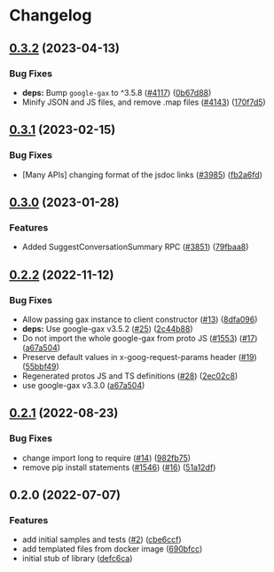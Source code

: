 # Changelog

## [0.3.2](https://github.com/googleapis/google-cloud-node/compare/bare-metal-solution-v0.3.1...bare-metal-solution-v0.3.2) (2023-04-13)


### Bug Fixes

* **deps:** Bump `google-gax` to ^3.5.8 ([#4117](https://github.com/googleapis/google-cloud-node/issues/4117)) ([0b67d88](https://github.com/googleapis/google-cloud-node/commit/0b67d883963643ce1b4f6d2ccd3e8d37adf6e029))
* Minify JSON and JS files, and remove .map files ([#4143](https://github.com/googleapis/google-cloud-node/issues/4143)) ([170f7d5](https://github.com/googleapis/google-cloud-node/commit/170f7d57b8fd344d182a8e758867b8124722eebc))

## [0.3.1](https://github.com/googleapis/google-cloud-node/compare/bare-metal-solution-v0.3.0...bare-metal-solution-v0.3.1) (2023-02-15)


### Bug Fixes

* [Many APIs] changing format of the jsdoc links ([#3985](https://github.com/googleapis/google-cloud-node/issues/3985)) ([fb2a6fd](https://github.com/googleapis/google-cloud-node/commit/fb2a6fdbd9dcf2ae91b3767629d71f0970d0712c))

## [0.3.0](https://github.com/googleapis/google-cloud-node/compare/bare-metal-solution-v0.2.2...bare-metal-solution-v0.3.0) (2023-01-28)


### Features

* Added SuggestConversationSummary RPC ([#3851](https://github.com/googleapis/google-cloud-node/issues/3851)) ([79fbaa8](https://github.com/googleapis/google-cloud-node/commit/79fbaa833d08738fa37aa37158ddb5b1c91710e1))

## [0.2.2](https://github.com/googleapis/nodejs-bare-metal-solution/compare/v0.2.1...v0.2.2) (2022-11-12)


### Bug Fixes

* Allow passing gax instance to client constructor ([#13](https://github.com/googleapis/nodejs-bare-metal-solution/issues/13)) ([8dfa096](https://github.com/googleapis/nodejs-bare-metal-solution/commit/8dfa096456b9b8c54e403f2d1a77ac6c1e0779be))
* **deps:** Use google-gax v3.5.2 ([#25](https://github.com/googleapis/nodejs-bare-metal-solution/issues/25)) ([2c44b88](https://github.com/googleapis/nodejs-bare-metal-solution/commit/2c44b884ee043e275279c26fc8712846b303f657))
* Do not import the whole google-gax from proto JS ([#1553](https://github.com/googleapis/nodejs-bare-metal-solution/issues/1553)) ([#17](https://github.com/googleapis/nodejs-bare-metal-solution/issues/17)) ([a67a504](https://github.com/googleapis/nodejs-bare-metal-solution/commit/a67a504aa6994103c329e00856aafabee68076bf))
* Preserve default values in x-goog-request-params header ([#19](https://github.com/googleapis/nodejs-bare-metal-solution/issues/19)) ([55bbf49](https://github.com/googleapis/nodejs-bare-metal-solution/commit/55bbf49df595242d106047ff3685d5328ee45bd9))
* Regenerated protos JS and TS definitions ([#28](https://github.com/googleapis/nodejs-bare-metal-solution/issues/28)) ([2ec02c8](https://github.com/googleapis/nodejs-bare-metal-solution/commit/2ec02c83b0d681d12f4db137f8f1cdc7a74449a9))
* use google-gax v3.3.0 ([a67a504](https://github.com/googleapis/nodejs-bare-metal-solution/commit/a67a504aa6994103c329e00856aafabee68076bf))

## [0.2.1](https://github.com/googleapis/nodejs-bare-metal-solution/compare/v0.2.0...v0.2.1) (2022-08-23)


### Bug Fixes

* change import long to require ([#14](https://github.com/googleapis/nodejs-bare-metal-solution/issues/14)) ([982fb75](https://github.com/googleapis/nodejs-bare-metal-solution/commit/982fb75a20674de77c3ec8a931172566fe952603))
* remove pip install statements ([#1546](https://github.com/googleapis/nodejs-bare-metal-solution/issues/1546)) ([#16](https://github.com/googleapis/nodejs-bare-metal-solution/issues/16)) ([51a12df](https://github.com/googleapis/nodejs-bare-metal-solution/commit/51a12dfd7da8be12c3cb53fc1828121a2e046e8e))

## 0.2.0 (2022-07-07)


### Features

* add initial samples and tests ([#2](https://github.com/googleapis/nodejs-bare-metal-solution/issues/2)) ([cbe6ccf](https://github.com/googleapis/nodejs-bare-metal-solution/commit/cbe6ccf067b3652ec66595b3cefc320bafe2f07b))
* add templated files from docker image ([690bfcc](https://github.com/googleapis/nodejs-bare-metal-solution/commit/690bfcc607495e412ef552a8ff657786f86e80db))
* initial stub of library ([defc6ca](https://github.com/googleapis/nodejs-bare-metal-solution/commit/defc6ca53395887fc2650209c0fb9ea9b07bbce9))
